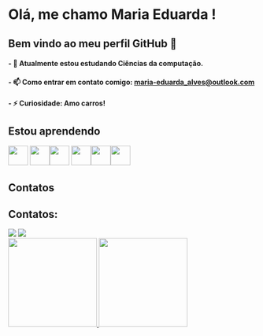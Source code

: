 # Olá, me chamo Maria Eduarda ! 
## Bem vindo ao meu perfil GitHub 👋
#### - 🌱 Atualmente estou estudando Ciências da computação.
#### - 📫 Como entrar em contato comigo: maria-eduarda_alves@outlook.com
#### - ⚡ Curiosidade: Amo carros!
## Estou aprendendo
<img loading="lazy" src="https://cdn.jsdelivr.net/gh/devicons/devicon/icons/java/java-original.svg" width="40" height="40"/> <img loading="lazy" src="https://cdn.jsdelivr.net/gh/devicons/devicon/icons/linux/linux-original.svg" width="40" height="40"/><img src="https://cdn.jsdelivr.net/gh/devicons/devicon@latest/icons/azuresqldatabase/azuresqldatabase-original.svg" width="40" height="40"/> <img src="https://cdn.jsdelivr.net/gh/devicons/devicon@latest/icons/canva/canva-original.svg" width="40" height="40" /><img src="https://cdn.jsdelivr.net/gh/devicons/devicon@latest/icons/python/python-original.svg" width="40" height="40" /><img src="https://cdn.jsdelivr.net/gh/devicons/devicon@latest/icons/visualstudio/visualstudio-original.svg" width="40" height="40" />
## Contatos
## Contatos:
<div>
<a href = "maria-eduarda@outlook.com"><img loading="lazy" src="https://img.shields.io/badge/Gmail-D14836?style=for-the-badge&logo=gmail&logoColor=white" target="_blank"></a>
<a href="linkedin.com/in/maria-eduarda-luciano-alves/" target="_blank"><img loading="lazy" src="https://img.shields.io/badge/-LinkedIn-%230077B5?style=for-the-badge&logo=linkedin&logoColor=white" target="_blank"></a>   
</div>
<div>
<a href="https://github.com/seu-usuário-aqui">
<img loading="lazy" height="180em" src="https://github-readme-stats.vercel.app/api/top-langs/?username=DudaAlvess&layout=compact&langs_count=7&theme=dracula"/>
<img loading="lazy" height="180em" src="https://github-readme-stats.vercel.app/api?username=DudaAlvess&show_icons=true&theme=dracula&include_all_commits=true&count_private=true"/>
</div>
          
          
          

